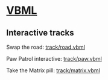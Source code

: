 # [VBML](https://omega.gg/VBML)

## Interactive tracks

Swap the road: [track/road.vbml](track/road/road.vbml)

Paw Patrol interactive: [track/paw.vbml](track/paw/paw.vbml)

Take the Matrix pill: [track/matrix.vbml](track/matrix/matrix.vbml)
